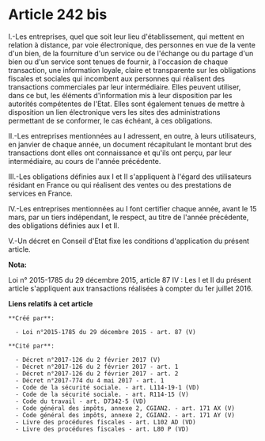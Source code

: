 # Article 242 bis

I.-Les entreprises, quel que soit leur lieu d'établissement, qui mettent en relation à distance, par voie électronique, des
personnes en vue de la vente d'un bien, de la fourniture d'un service ou de l'échange ou du partage d'un bien ou d'un service
sont tenues de fournir, à l'occasion de chaque transaction, une information loyale, claire et transparente sur les
obligations fiscales et sociales qui incombent aux personnes qui réalisent des transactions commerciales par leur
intermédiaire. Elles peuvent utiliser, dans ce but, les éléments d'information mis à leur disposition par les autorités
compétentes de l'Etat. Elles sont également tenues de mettre à disposition un lien électronique vers les sites des
administrations permettant de se conformer, le cas échéant, à ces obligations. 

II.-Les entreprises mentionnées au I adressent, en outre, à leurs utilisateurs, en janvier de chaque année, un document
récapitulant le montant brut des transactions dont elles ont connaissance et qu'ils ont perçu, par leur intermédiaire, au
cours de l'année précédente. 

III.-Les obligations définies aux I et II s'appliquent à l'égard des utilisateurs résidant en France ou qui réalisent des
ventes ou des prestations de services en France. 

IV.-Les entreprises mentionnées au I font certifier chaque année, avant le 15 mars, par un tiers indépendant, le respect, au
titre de l'année précédente, des obligations définies aux I et II. 

V.-Un décret en Conseil d'Etat fixe les conditions d'application du présent article.

**Nota:**

Loi n° 2015-1785 du 29 décembre 2015, article 87 IV : Les I et II du présent article s'appliquent aux transactions réalisées
à compter du 1er juillet 2016.

**Liens relatifs à cet article**

	**Créé par**:

	  - Loi n°2015-1785 du 29 décembre 2015 - art. 87 (V)

	**Cité par**:

	  - Décret n°2017-126 du 2 février 2017 (V)
	  - Décret n°2017-126 du 2 février 2017 - art. 1
	  - Décret n°2017-126 du 2 février 2017 - art. 2
	  - Décret n°2017-774 du 4 mai 2017 - art. 1
	  - Code de la sécurité sociale. - art. L114-19-1 (VD)
	  - Code de la sécurité sociale. - art. R114-15 (V)
	  - Code du travail - art. D7342-5 (VD)
	  - Code général des impôts, annexe 2, CGIAN2. - art. 171 AX (V)
	  - Code général des impôts, annexe 2, CGIAN2. - art. 171 AY (V)
	  - Livre des procédures fiscales - art. L102 AD (VD)
	  - Livre des procédures fiscales - art. L80 P (VD)
